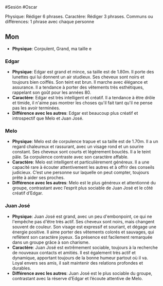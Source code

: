 #Sesión #Oscar 

Physique: Rédiger 6 phrases.
Caractère: Rédiger 3 phrases.
Communs ou différences: 1 phrase avec chaque personne

## Mon
- **Physique**: Corpulent, Grand, ma taille e

### Edgar
- **Physique**: Edgar est grand et mince, sa taille est de 1.80m. Il porte des lunettes qui lui donnent un air studieux. Ses cheveux sont noirs et toujours bien coiffés. Son teint est brun. Il marche avec élégance et assurance. Il a tendance à porter des vêtements très esthétiques, rappelant son goût pour les années 80.
- **Caractère**: Edgar est très intelligent et créatif. Il a tendance à être drôle et timide, il n'aime pas montrer les choses qu'il fait tant qu'il ne pense pas les avoir terminées.
- **Différence avec les autres**: Edgar est beaucoup plus créatif et introspectif que Melo et Juan José.

### Melo
- **Physique**: Melo est de corpulence trapue et  sa taille est de 1.70m. Il a un regard chaleureux et rassurant, avec un visage rond et un sourire constant. Ses cheveux sont courts et légèrement bouclés. Il a le teint pâle. Sa corpulence contraste avec son caractère affable.
- **Caractère**: Melo est intelligent et particulièrement généreux. Il a une capacité rare à écouter attentivement les autres et à offrir des conseils judicieux. C’est une personne sur laquelle on peut compter, toujours prête à aider ses proches.
- **Différence avec les autres**: Melo est le plus généreux et attentionné du groupe, contrastant avec l’esprit plus sociable de Juan José et le côté créatif d’Edgar.

### Juan José
- **Physique**: Juan José est grand, avec un peu d'embonpoint, ce qui ne l'empêche pas d'être très actif. Ses cheveux sont noirs, mais changent souvent de couleur. Son visage est expressif et souriant, et dégage une énergie positive. Il aime porter des vêtements colorés et sauvages, qui reflètent son caractère joyeux. Sa présence est facilement remarquée dans un groupe grâce à son charisme.
- **Caractère**: Juan José est extrêmement sociable, toujours à la recherche de nouveaux contacts et amitiés. Il est également très actif et dynamique, apportant toujours de la bonne humeur partout où il va. Loyal envers ses amis, il sait maintenir des relations profondes et durables.
- **Différence avec les autres**: Juan José est le plus sociable du groupe, contrastant avec la réserve d’Edgar et l’écoute attentive de Melo.